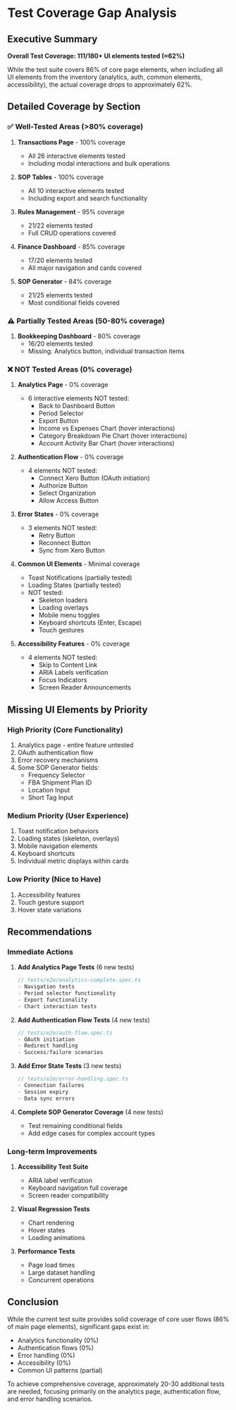 # Test Coverage Gap Analysis

## Executive Summary

**Overall Test Coverage: 111/180+ UI elements tested (≈62%)**

While the test suite covers 86% of core page elements, when including all UI elements from the inventory (analytics, auth, common elements, accessibility), the actual coverage drops to approximately 62%.

## Detailed Coverage by Section

### ✅ Well-Tested Areas (>80% coverage)

1. **Transactions Page** - 100% coverage
   - All 26 interactive elements tested
   - Including modal interactions and bulk operations

2. **SOP Tables** - 100% coverage
   - All 10 interactive elements tested
   - Including export and search functionality

3. **Rules Management** - 95% coverage
   - 21/22 elements tested
   - Full CRUD operations covered

4. **Finance Dashboard** - 85% coverage
   - 17/20 elements tested
   - All major navigation and cards covered

5. **SOP Generator** - 84% coverage
   - 21/25 elements tested
   - Most conditional fields covered

### ⚠️ Partially Tested Areas (50-80% coverage)

1. **Bookkeeping Dashboard** - 80% coverage
   - 16/20 elements tested
   - Missing: Analytics button, individual transaction items

### ❌ NOT Tested Areas (0% coverage)

1. **Analytics Page** - 0% coverage
   - 6 interactive elements NOT tested:
     - Back to Dashboard Button
     - Period Selector
     - Export Button
     - Income vs Expenses Chart (hover interactions)
     - Category Breakdown Pie Chart (hover interactions)
     - Account Activity Bar Chart (hover interactions)

2. **Authentication Flow** - 0% coverage
   - 4 elements NOT tested:
     - Connect Xero Button (OAuth initiation)
     - Authorize Button
     - Select Organization
     - Allow Access Button

3. **Error States** - 0% coverage
   - 3 elements NOT tested:
     - Retry Button
     - Reconnect Button
     - Sync from Xero Button

4. **Common UI Elements** - Minimal coverage
   - Toast Notifications (partially tested)
   - Loading States (partially tested)
   - NOT tested:
     - Skeleton loaders
     - Loading overlays
     - Mobile menu toggles
     - Keyboard shortcuts (Enter, Escape)
     - Touch gestures

5. **Accessibility Features** - 0% coverage
   - 4 elements NOT tested:
     - Skip to Content Link
     - ARIA Labels verification
     - Focus Indicators
     - Screen Reader Announcements

## Missing UI Elements by Priority

### High Priority (Core Functionality)
1. Analytics page - entire feature untested
2. OAuth authentication flow
3. Error recovery mechanisms
4. Some SOP Generator fields:
   - Frequency Selector
   - FBA Shipment Plan ID
   - Location Input
   - Short Tag Input

### Medium Priority (User Experience)
1. Toast notification behaviors
2. Loading states (skeleton, overlays)
3. Mobile navigation elements
4. Keyboard shortcuts
5. Individual metric displays within cards

### Low Priority (Nice to Have)
1. Accessibility features
2. Touch gesture support
3. Hover state variations

## Recommendations

### Immediate Actions
1. **Add Analytics Page Tests** (6 new tests)
   ```typescript
   // tests/e2e/analytics-complete.spec.ts
   - Navigation tests
   - Period selector functionality
   - Export functionality
   - Chart interaction tests
   ```

2. **Add Authentication Flow Tests** (4 new tests)
   ```typescript
   // tests/e2e/auth-flow.spec.ts
   - OAuth initiation
   - Redirect handling
   - Success/failure scenarios
   ```

3. **Add Error State Tests** (3 new tests)
   ```typescript
   // tests/e2e/error-handling.spec.ts
   - Connection failures
   - Session expiry
   - Data sync errors
   ```

4. **Complete SOP Generator Coverage** (4 new tests)
   - Test remaining conditional fields
   - Add edge cases for complex account types

### Long-term Improvements
1. **Accessibility Test Suite**
   - ARIA label verification
   - Keyboard navigation full coverage
   - Screen reader compatibility

2. **Visual Regression Tests**
   - Chart rendering
   - Hover states
   - Loading animations

3. **Performance Tests**
   - Page load times
   - Large dataset handling
   - Concurrent operations

## Conclusion

While the current test suite provides solid coverage of core user flows (86% of main page elements), significant gaps exist in:
- Analytics functionality (0%)
- Authentication flows (0%)
- Error handling (0%)
- Accessibility (0%)
- Common UI patterns (partial)

To achieve comprehensive coverage, approximately 20-30 additional tests are needed, focusing primarily on the analytics page, authentication flow, and error handling scenarios.